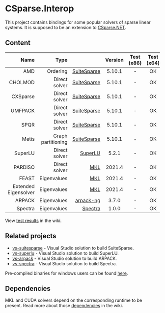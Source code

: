 # CSparse.Interop

This project contains bindings for some popular solvers of sparse linear systems. It is supposed to be an extension to [CSparse.NET](https://github.com/wo80/CSparse.NET).

## Content

| Name      | Type |          | Version | Test (x86)  | Test (x64) |
|----------:|-----:|---------:|:-------:|:-----------:|:----------:|
| AMD     | Ordering      | [SuiteSparse](https://github.com/DrTimothyAldenDavis/SuiteSparse) | 5.10.1 | - | OK |
| CHOLMOD | Direct solver | [SuiteSparse](https://github.com/DrTimothyAldenDavis/SuiteSparse) | 5.10.1 | - | OK |
| CXSparse | Direct solver | [SuiteSparse](https://github.com/DrTimothyAldenDavis/SuiteSparse) | 5.10.1 | - | OK |
| UMFPACK | Direct solver | [SuiteSparse](https://github.com/DrTimothyAldenDavis/SuiteSparse) | 5.10.1 | - | OK |
| SPQR    | Direct solver | [SuiteSparse](https://github.com/DrTimothyAldenDavis/SuiteSparse) | 5.10.1 | - | OK |
| Metis   | Graph partitioning | [SuiteSparse](https://github.com/DrTimothyAldenDavis/SuiteSparse) | 5.10.1 | - | OK |
| SuperLU | Direct solver | [SuperLU](https://github.com/xiaoyeli/superlu) | 5.2.1 | - | OK |
| PARDISO | Direct solver | [MKL](https://software.intel.com/en-us/mkl-developer-reference-c-intel-mkl-pardiso-parallel-direct-sparse-solver-interface) | 2021.4 | - | OK |
| FEAST   | Eigenvalues   | [MKL](https://software.intel.com/en-us/mkl-developer-reference-c-the-feast-algorithm) | 2021.4 | - | OK |
| Extended Eigensolver | Eigenvalues   | [MKL](https://software.intel.com/content/www/us/en/develop/documentation/mkl-developer-reference-c/top/extended-eigensolver-routines) | 2021.4 | - | OK |
| ARPACK  | Eigenvalues   | [arpack-ng](https://github.com/opencollab/arpack-ng) | 3.7.0 | - | OK |
| Spectra  | Eigenvalues   | [Spectra](https://github.com/yixuan/spectra) | 1.0.0 | - | OK |

View [test results](https://github.com/wo80/csparse-interop/wiki/Test-Results) in the wiki.

## Related projects

* [vs-suitesparse](https://github.com/wo80/vs-suitesparse/) - Visual Studio solution to build SuiteSparse.
* [vs-superlu](https://github.com/wo80/vs-superlu/) - Visual Studio solution to build SuperLU.
* [vs-arpack](https://github.com/wo80/vs-arpack/) - Visual Studio solution to build ARPACK.
* [vs-spectra](https://github.com/wo80/vs-spectra/) - Visual Studio solution to build Spectra.

Pre-compiled binaries for windows users can be found [here](http://wo80.bplaced.net/math/packages.html).

## Dependencies

MKL and CUDA solvers depend on the corresponding runtime to be present. Read more about those [dependencies](https://github.com/wo80/csparse-interop/wiki/Dependencies) in the wiki.
